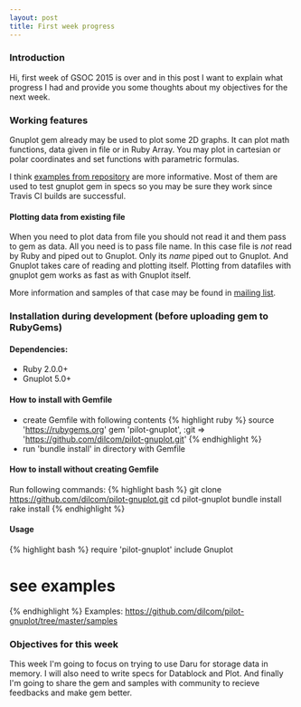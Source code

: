 ```yaml
---
layout: post
title: First week progress
---
```

### Introduction

Hi, first week of GSOC 2015 is over and in this post I want to explain what progress I had and provide you some thoughts about my objectives for the next week.

### Working features

Gnuplot gem already may be used to plot some 2D graphs. It can plot math functions, data given in file or in Ruby Array.
You may plot in cartesian or polar coordinates and set functions with parametric formulas.

I think [examples from repository](https://github.com/dilcom/pilot-gnuplot/tree/master/samples) are more informative.
Most of them are used to test gnuplot gem in specs so you may be sure they work since Travis CI builds are successful.

#### Plotting data from existing file

When you need to plot data from file you should not read it and them pass to gem as data. All you need is to pass file name.
In this case file is *not* read by Ruby and piped out to Gnuplot. Only its *name* piped out to Gnuplot. And Gnuplot takes care of reading and plotting itself. Plotting from datafiles with gnuplot gem works as fast as with Gnuplot itself.

More information and samples of that case may be found in [mailing list](https://groups.google.com/forum/#!topic/sciruby-dev/lhWvb5hWc3k).

### Installation during development (before uploading gem to RubyGems)

#### Dependencies:
- Ruby 2.0.0+
- Gnuplot 5.0+

#### How to install with Gemfile
- create Gemfile with following contents
{% highlight ruby %}
source 'https://rubygems.org'
gem 'pilot-gnuplot', :git => 'https://github.com/dilcom/pilot-gnuplot.git'
{% endhighlight %}
- run 'bundle install' in directory with Gemfile

#### How to install without creating Gemfile
Run following commands:
{% highlight bash %}
git clone https://github.com/dilcom/pilot-gnuplot.git
cd pilot-gnuplot
bundle install
rake install
{% endhighlight %}

#### Usage
{% highlight bash %}
require 'pilot-gnuplot'
include Gnuplot
  
# see examples
{% endhighlight %}
Examples: https://github.com/dilcom/pilot-gnuplot/tree/master/samples

### Objectives for this week

This week I'm going to focus on trying to use Daru for storage data in memory. I will also need to write specs for Datablock and Plot. And finally I'm going to share the gem and samples with community to recieve feedbacks and make gem better.
